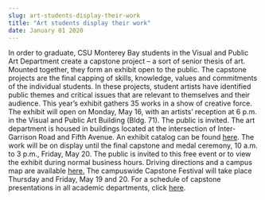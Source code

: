 ```yaml
---
slug: art-students-display-their-work
title: "Art students display their work"
date: January 01 2020
---
```


 
<p>
  In order to graduate, CSU Monterey Bay students in the Visual and Public Art
  Department create a capstone project – a sort of senior thesis of art. Mounted
  together, they form an exhibit open to the public. The capstone projects are
  the final capping of skills, knowledge, values and commitments of the
  individual students. In these projects, student artists have identified public
  themes and critical issues that are relevant to themselves and their audience.
  This year’s exhibit gathers 35 works in a show of creative force. The exhibit
  will open on Monday, May 16, with an artists’ reception at 6 p.m. in the
  Visual and Public Art Building (Bldg. 71). The public is invited. The art
  department is housed in buildings located at the intersection of
  Inter-Garrison Road and Fifth Avenue. An exhibit catalog can be found
  <a href="https://vpa2.csumb.edu/capstone/capstone2011/">here</a>. The work will
  be on display until the final capstone and medal ceremony, 10 a.m. to 3 p.m.,
  Friday, May 20. The public is invited to this free event or to view the
  exhibit during normal business hours. Driving directions and a campus map are
  available <a href="https://csumb.edu/map">here.</a> The campuswide Capstone
  Festival will take place Thursday and Friday, May 19 and 20. For a schedule of
  capstone presentations in all academic departments, click
  <a href="https://csumb.edu/capstone">here</a>.
</p>
 
